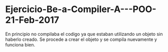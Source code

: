 # Ejercicio-Be-a-Compiler-A---POO-21-Feb-2017

En principio no compilaba el codigo ya que estaban utilizando un objeto sin haberlo creado.
Se procede a crear el objeto y se compila nuevamente y funciona bien.
